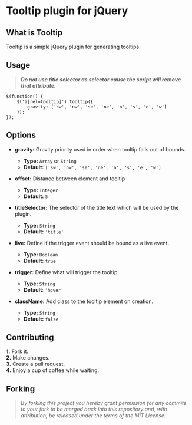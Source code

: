 # Tooltip plugin for jQuery

## What is Tooltip
Tooltip is a simple jQuery plugin for generating tooltips.

## Usage
> ___Do not use title selector as selector cause the script will remove that attribute.___

	$(function() {
		$('a[rel=tooltip]').tooltip({
			gravity: ['sw', 'nw', 'se', 'ne', 'n', 's', 'e', 'w']
		});
	});

## Options
* __gravity:__ Gravity priority used in order when tooltip falls out of bounds.
	* __Type:__ `Array` or `String`
	* __Default:__ `['sw', 'nw', 'se', 'ne', 'n', 's', 'e', 'w']`

* __offset:__ Distance between element and tooltip
	* __Type:__ `Integer`
	* __Default:__ `5`

* __titleSelector:__ The selector of the title text which will be used by the plugin.
	* __Type:__ `String`
	* __Default:__ `'title'`

* __live:__ Define if the trigger event should be bound as a live event.
	* __Type:__ `Boolean`
	* __Default:__ `true`

* __trigger:__ Define what will trigger the tooltip.
	* __Type:__ `String`
	* __Default__: `'hover'`

* __className:__ Add class to the tooltip element on creation.
	* __Type:__ `String`
	* __Default:__ `false`

## Contributing
__1.__ Fork it.  
__2.__ Make changes.  
__3.__ Create a pull request.  
__4.__ Enjoy a cup of coffee while waiting.  


## Forking
> _By forking this project you hereby grant permission for any commits to your fork to be merged back into this repository and, with attribution, be released under the terms of the MIT License._